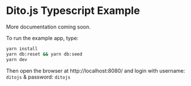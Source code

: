 # Dito.js Typescript Example

More documentation coming soon.

To run the example app, type:

```sh
yarn install
yarn db:reset && yarn db:seed
yarn dev
```

Then open the browser at http://localhost:8080/ and login with username: `ditojs` & password: `ditojs`
